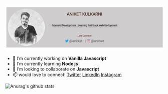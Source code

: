 
<img src="https://github.com/anirket/anirket/blob/master/img.png">

- 🔭 I’m currently working on **Vanilla Javascript**  
- 🌱 I’m currently learning **Node js**
- 👯 I’m looking to collaborate on  **Javascript**  
- 📫 would love to connect!  [Twitter](https://twitter.com/anirket) [LinkedIn](https://www.linkedin.com/in/aniket-kulkarni-908557188/) [Instagram](https://www.instagram.com/anirket/?hl=en)

![Anurag's github stats](https://github-readme-stats.vercel.app/api?username=anirket&hide=stars&show_icons=true&theme=dark)
